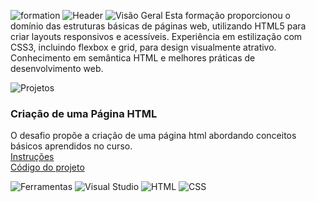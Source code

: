 ![formation](https://github.com/user-attachments/assets/a7a96900-89cf-4c7a-a8ee-6883750014e2)
![Header](https://github.com/user-attachments/assets/c57f7bb4-5d9f-4cab-bf23-28d99e4b4fc2)
![Visão Geral](https://github.com/user-attachments/assets/2fd6bc15-6a1f-4a78-8950-e72f5f104406)
Esta formação proporcionou o domínio das estruturas básicas de páginas web, utilizando HTML5 para criar layouts responsivos e acessíveis. Experiência em estilização com CSS3, incluindo flexbox e grid, para design visualmente atrativo. Conhecimento em semântica HTML e melhores práticas de desenvolvimento web. 
<br>

![Projetos](https://github.com/user-attachments/assets/4519e46a-29b4-4c3f-885d-bce37ddf08cf)
### Criação de uma Página HTML
O desafio propõe a criação de uma página html abordando conceitos básicos aprendidos no curso. 
<br>
[Instruções](https://github.com/Thamine-S/DIO-Formation-HTML-Web-Developer/blob/main/Instruções.md) <br>
[Código do projeto](https://github.com/Thamine-S/DIO-Formation-HTML-Web-Developer/blob/main/desafio.html)
<br>

![Ferramentas](https://github.com/user-attachments/assets/d9730b7f-1000-499b-8cdd-aa936d840d1b)
![Visual Studio](https://img.shields.io/badge/VSCode-0078D4?style=for-the-badge&logo=visual%20studio%20code&logoColor=white)
![HTML](https://img.shields.io/badge/HTML-E34F26?style=for-the-badge&logo=html&logoColor=white)
![CSS](https://img.shields.io/badge/CSS-1572B6?style=for-the-badge&logo=css3&logoColor=white)
